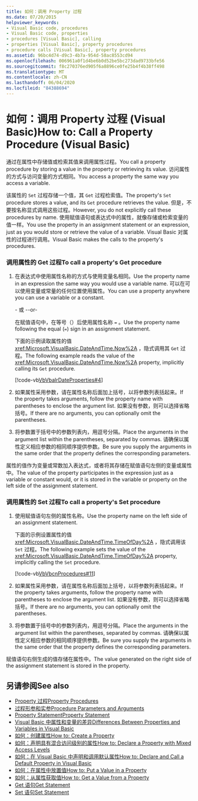 ```yaml
---
title: 如何：调用 Property 过程
ms.date: 07/20/2015
helpviewer_keywords:
- Visual Basic code, procedures
- Visual Basic code, properties
- procedures [Visual Basic], calling
- properties [Visual Basic], property procedures
- procedure calls [Visual Basic], property procedures
ms.assetid: 96bc4d74-d9c3-4b7a-954d-58ac8553cd94
ms.openlocfilehash: 006961a0f1d4be6b0d52be5bc273dad9733bfe56
ms.sourcegitcommit: f8c270376ed905f6a8896ce0fe25b4f4b38ff498
ms.translationtype: MT
ms.contentlocale: zh-CN
ms.lasthandoff: 06/04/2020
ms.locfileid: "84388694"
---
```

# <a name="how-to-call-a-property-procedure-visual-basic"></a><span data-ttu-id="9a10a-102">如何：调用 Property 过程 (Visual Basic)</span><span class="sxs-lookup"><span data-stu-id="9a10a-102">How to: Call a Property Procedure (Visual Basic)</span></span>
<span data-ttu-id="9a10a-103">通过在属性中存储值或检索其值来调用属性过程。</span><span class="sxs-lookup"><span data-stu-id="9a10a-103">You call a property procedure by storing a value in the property or retrieving its value.</span></span> <span data-ttu-id="9a10a-104">访问属性的方式与访问变量的方式相同。</span><span class="sxs-lookup"><span data-stu-id="9a10a-104">You access a property the same way you access a variable.</span></span>  
  
 <span data-ttu-id="9a10a-105">该属性的 `Set` 过程存储一个值，其 `Get` 过程检索值。</span><span class="sxs-lookup"><span data-stu-id="9a10a-105">The property's `Set` procedure stores a value, and its `Get` procedure retrieves the value.</span></span> <span data-ttu-id="9a10a-106">但是，不要按名称显式调用这些过程。</span><span class="sxs-lookup"><span data-stu-id="9a10a-106">However, you do not explicitly call these procedures by name.</span></span> <span data-ttu-id="9a10a-107">使用赋值语句或表达式中的属性，就像存储或检索变量的值一样。</span><span class="sxs-lookup"><span data-stu-id="9a10a-107">You use the property in an assignment statement or an expression, just as you would store or retrieve the value of a variable.</span></span> <span data-ttu-id="9a10a-108">Visual Basic 对属性的过程进行调用。</span><span class="sxs-lookup"><span data-stu-id="9a10a-108">Visual Basic makes the calls to the property's procedures.</span></span>  
  
### <a name="to-call-a-propertys-get-procedure"></a><span data-ttu-id="9a10a-109">调用属性的 Get 过程</span><span class="sxs-lookup"><span data-stu-id="9a10a-109">To call a property's Get procedure</span></span>  
  
1. <span data-ttu-id="9a10a-110">在表达式中使用属性名称的方式与使用变量名相同。</span><span class="sxs-lookup"><span data-stu-id="9a10a-110">Use the property name in an expression the same way you would use a variable name.</span></span> <span data-ttu-id="9a10a-111">可以在可以使用变量或常量的任何位置使用属性。</span><span class="sxs-lookup"><span data-stu-id="9a10a-111">You can use a property anywhere you can use a variable or a constant.</span></span>  
  
     <span data-ttu-id="9a10a-112">\- 或 -</span><span class="sxs-lookup"><span data-stu-id="9a10a-112">-or-</span></span>  
  
     <span data-ttu-id="9a10a-113">在赋值语句中，在等号（）后使用属性名称 `=` 。</span><span class="sxs-lookup"><span data-stu-id="9a10a-113">Use the property name following the equal (`=`) sign in an assignment statement.</span></span>  
  
     <span data-ttu-id="9a10a-114">下面的示例读取属性的值 <xref:Microsoft.VisualBasic.DateAndTime.Now%2A> ，隐式调用其 `Get` 过程。</span><span class="sxs-lookup"><span data-stu-id="9a10a-114">The following example reads the value of the <xref:Microsoft.VisualBasic.DateAndTime.Now%2A> property, implicitly calling its `Get` procedure.</span></span>  
  
     [!code-vb[VbVbalrDateProperties#4](~/samples/snippets/visualbasic/VS_Snippets_VBCSharp/VbVbalrDateProperties/VB/Module1.vb#4)]  
  
2. <span data-ttu-id="9a10a-115">如果属性采用参数，请在属性名称后面加上括号，以将参数列表括起来。</span><span class="sxs-lookup"><span data-stu-id="9a10a-115">If the property takes arguments, follow the property name with parentheses to enclose the argument list.</span></span> <span data-ttu-id="9a10a-116">如果没有参数，则可以选择省略括号。</span><span class="sxs-lookup"><span data-stu-id="9a10a-116">If there are no arguments, you can optionally omit the parentheses.</span></span>  
  
3. <span data-ttu-id="9a10a-117">将参数置于括号中的参数列表内，用逗号分隔。</span><span class="sxs-lookup"><span data-stu-id="9a10a-117">Place the arguments in the argument list within the parentheses, separated by commas.</span></span> <span data-ttu-id="9a10a-118">请确保以属性定义相应参数的相同顺序提供参数。</span><span class="sxs-lookup"><span data-stu-id="9a10a-118">Be sure you supply the arguments in the same order that the property defines the corresponding parameters.</span></span>  
  
 <span data-ttu-id="9a10a-119">属性的值作为变量或常数加入表达式，或者将其存储在赋值语句左侧的变量或属性中。</span><span class="sxs-lookup"><span data-stu-id="9a10a-119">The value of the property participates in the expression just as a variable or constant would, or it is stored in the variable or property on the left side of the assignment statement.</span></span>  
  
### <a name="to-call-a-propertys-set-procedure"></a><span data-ttu-id="9a10a-120">调用属性的 Set 过程</span><span class="sxs-lookup"><span data-stu-id="9a10a-120">To call a property's Set procedure</span></span>  
  
1. <span data-ttu-id="9a10a-121">使用赋值语句左侧的属性名称。</span><span class="sxs-lookup"><span data-stu-id="9a10a-121">Use the property name on the left side of an assignment statement.</span></span>  
  
     <span data-ttu-id="9a10a-122">下面的示例设置属性的值 <xref:Microsoft.VisualBasic.DateAndTime.TimeOfDay%2A> ，隐式调用该 `Set` 过程。</span><span class="sxs-lookup"><span data-stu-id="9a10a-122">The following example sets the value of the <xref:Microsoft.VisualBasic.DateAndTime.TimeOfDay%2A> property, implicitly calling the `Set` procedure.</span></span>  
  
     [!code-vb[VbVbcnProcedures#11](~/samples/snippets/visualbasic/VS_Snippets_VBCSharp/VbVbcnProcedures/VB/Class1.vb#11)]  
  
2. <span data-ttu-id="9a10a-123">如果属性采用参数，请在属性名称后面加上括号，以将参数列表括起来。</span><span class="sxs-lookup"><span data-stu-id="9a10a-123">If the property takes arguments, follow the property name with parentheses to enclose the argument list.</span></span> <span data-ttu-id="9a10a-124">如果没有参数，则可以选择省略括号。</span><span class="sxs-lookup"><span data-stu-id="9a10a-124">If there are no arguments, you can optionally omit the parentheses.</span></span>  
  
3. <span data-ttu-id="9a10a-125">将参数置于括号中的参数列表内，用逗号分隔。</span><span class="sxs-lookup"><span data-stu-id="9a10a-125">Place the arguments in the argument list within the parentheses, separated by commas.</span></span> <span data-ttu-id="9a10a-126">请确保以属性定义相应参数的相同顺序提供参数。</span><span class="sxs-lookup"><span data-stu-id="9a10a-126">Be sure you supply the arguments in the same order that the property defines the corresponding parameters.</span></span>  
  
 <span data-ttu-id="9a10a-127">赋值语句右侧生成的值存储在属性中。</span><span class="sxs-lookup"><span data-stu-id="9a10a-127">The value generated on the right side of the assignment statement is stored in the property.</span></span>  
  
## <a name="see-also"></a><span data-ttu-id="9a10a-128">另请参阅</span><span class="sxs-lookup"><span data-stu-id="9a10a-128">See also</span></span>

- [<span data-ttu-id="9a10a-129">Property 过程</span><span class="sxs-lookup"><span data-stu-id="9a10a-129">Property Procedures</span></span>](./property-procedures.md)
- [<span data-ttu-id="9a10a-130">过程形参和实参</span><span class="sxs-lookup"><span data-stu-id="9a10a-130">Procedure Parameters and Arguments</span></span>](./procedure-parameters-and-arguments.md)
- [<span data-ttu-id="9a10a-131">Property Statement</span><span class="sxs-lookup"><span data-stu-id="9a10a-131">Property Statement</span></span>](../../../language-reference/statements/property-statement.md)
- [<span data-ttu-id="9a10a-132">Visual Basic 中属性和变量的差异</span><span class="sxs-lookup"><span data-stu-id="9a10a-132">Differences Between Properties and Variables in Visual Basic</span></span>](./differences-between-properties-and-variables.md)
- [<span data-ttu-id="9a10a-133">如何：创建属性</span><span class="sxs-lookup"><span data-stu-id="9a10a-133">How to: Create a Property</span></span>](./how-to-create-a-property.md)
- [<span data-ttu-id="9a10a-134">如何：声明具有混合访问级别的属性</span><span class="sxs-lookup"><span data-stu-id="9a10a-134">How to: Declare a Property with Mixed Access Levels</span></span>](./how-to-declare-a-property-with-mixed-access-levels.md)
- [<span data-ttu-id="9a10a-135">如何：在 Visual Basic 中声明和调用默认属性</span><span class="sxs-lookup"><span data-stu-id="9a10a-135">How to: Declare and Call a Default Property in Visual Basic</span></span>](./how-to-declare-and-call-a-default-property.md)
- [<span data-ttu-id="9a10a-136">如何：在属性中放置值</span><span class="sxs-lookup"><span data-stu-id="9a10a-136">How to: Put a Value in a Property</span></span>](./how-to-put-a-value-in-a-property.md)
- [<span data-ttu-id="9a10a-137">如何：从属性获取值</span><span class="sxs-lookup"><span data-stu-id="9a10a-137">How to: Get a Value from a Property</span></span>](./how-to-get-a-value-from-a-property.md)
- [<span data-ttu-id="9a10a-138">Get 语句</span><span class="sxs-lookup"><span data-stu-id="9a10a-138">Get Statement</span></span>](../../../language-reference/statements/get-statement.md)
- [<span data-ttu-id="9a10a-139">Set 语句</span><span class="sxs-lookup"><span data-stu-id="9a10a-139">Set Statement</span></span>](../../../language-reference/statements/set-statement.md)
